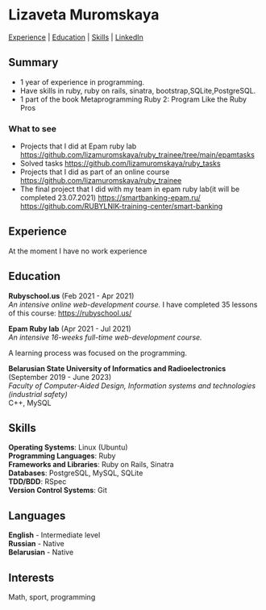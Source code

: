 # Lizaveta Muromskaya #

[Experience](#experience) | [Education](#education) | [Skills](#skills) | [LinkedIn](https://www.linkedin.com/in/lizaveta-muromskaya)


## Summary ##
- 1 year of experience in programming.
- Have skills in ruby, ruby on rails, sinatra, bootstrap,SQLite,PostgreSQL.
- 1 part of the book Metaprogramming Ruby 2: Program Like the Ruby Pros

### What to see ###
- Projects that I did at Epam ruby lab
https://github.com/lizamuromskaya/ruby_trainee/tree/main/epamtasks
- Solved tasks
https://github.com/lizamuromskaya/ruby_tasks
- Projects that I did as part of an online course
https://github.com/lizamuromskaya/ruby_trainee 
- The final project that I did with my team in epam ruby lab(it will be completed 23.07.2021)
https://smartbanking-epam.ru/
https://github.com/RUBYLNIK-training-center/smart-banking


## Experience ##

At the moment I have no work experience

## Education ##

**Rubyschool.us** (Feb 2021 - Apr 2021)\
*An intensive online web-development course.*
I have completed 35 lessons of this course: https://rubyschool.us/

**Epam Ruby lab** (Apr 2021 - Jul 2021)\
*An intensive 16-weeks full-time web-development course.*

A learning process was focused on the programming.

**Belarusian State University of Informatics and Radioelectronics** (September 2019 - June 2023)\
*Faculty of Computer-Aided Design, Information systems and technologies (industrial safety)*\
С++, MySQL

## Skills ##

**Operating Systems**: Linux (Ubuntu)\
**Programming Languages**: Ruby\
**Frameworks and Libraries**: Ruby on Rails, Sinatra\
**Databases**: PostgreSQL, MySQL, SQLite\
**TDD/BDD**: RSpec\
**Version Control Systems**: Git

## Languages ##

**English** - Intermediate level\
**Russian** - Native\
**Belarusian** - Native

## Interests ##

Math, sport, programming
